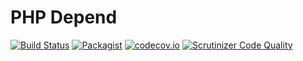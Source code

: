 PHP Depend
=======
[![Build Status](https://travis-ci.org/pdepend/pdepend.svg?branch=master)](https://travis-ci.org/pdepend/pdepend)
[![Packagist](https://img.shields.io/packagist/dt/pdepend/pdepend.svg)](https://github.com/pdepend/pdepend)
[![codecov.io](https://codecov.io/gh/pdepend/pdepend/branch/master/graphs/badge.svg?branch=master)](https://codecov.io/github/pdepend/pdepend?branch=master)
[![Scrutinizer Code Quality](https://scrutinizer-ci.com/g/pdepend/pdepend/badges/quality-score.png?b=master)](https://scrutinizer-ci.com/g/pdepend/pdepend/?branch=master)
